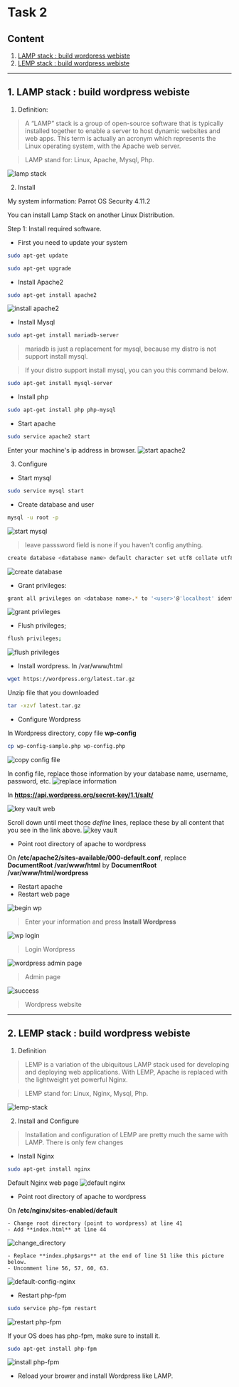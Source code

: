 # Task 2
## Content

1. <a href="#1">LAMP stack :  build wordpress webiste</a>
2. <a href="#2">LEMP stack : build wordpress webiste</a>
---
<div id="1"></div>

## 1. LAMP stack :  build wordpress webiste
1. Definition:
> A “LAMP” stack is a group of open-source software that is typically installed together to enable a server to host dynamic websites and web apps. This term is actually an acronym which represents the Linux operating system, with the Apache web server.

> LAMP stand for: Linux, Apache, Mysql, Php.

![lamp stack](./img/lamp-stack1.png)

2. Install

My system information: Parrot OS Security 4.11.2

You can install Lamp Stack on another Linux Distribution.

Step 1: Install required software.
- First you need to update your system
```bash
sudo apt-get update
```
```bash
sudo apt-get upgrade
```
- Install Apache2
```bash
sudo apt-get install apache2
```
![install apache2](./img/apache2.png)

- Install Mysql
```bash
sudo apt-get install mariadb-server
```
> mariadb is just a replacement for mysql, because my distro is not support install mysql. 

>If your distro support install mysql, you can you this command below.
```bash
sudo apt-get install mysql-server
```
- Install php

```bash
sudo apt-get install php php-mysql
```
- Start apache
```bash
sudo service apache2 start
```
Enter your machine's ip address in browser.
![start apache2](./img/apache2-fresh.png)

3. Configure

- Start mysql
```bash
sudo service mysql start
```
- Create database and user
```bash
mysql -u root -p
```
![start mysql](./img/start_db.png)
> leave passsword field is none if you haven't config anything.
```bash
create database <database name> default character set utf8 collate utf8 unicode_ci;
```
![create database](./img/create_db.png)

- Grant privileges:
```bash
grant all privileges on <database name>.* to '<user>'@'localhost' identified by '<user password>';
```
![grant privileges](./img/grant_privileges.png)

- Flush privileges;
```bash
flush privileges;
```
![flush privileges](./img/privileges.png)
- Install wordpress. In /var/www/html
```bash
wget https://wordpress.org/latest.tar.gz
```
Unzip file that you downloaded
```bash
tar -xzvf latest.tar.gz
```
- Configure Wordpress

In Wordpress directory, copy file **wp-config**
```bash
cp wp-config-sample.php wp-config.php
```
![copy config file](./img/copy_config_file.png)

In config file, replace those information by your database name, username, password, etc.
![replace information](./img/config_username.png)

In **https://api.wordpress.org/secret-key/1.1/salt/**

![key vault web](./img/key_vault_web.png)

Scroll down until meet those *define* lines, replace these by all content that you see in the link above.
![key vault](./img/key_vault.png)

- Point root directory of apache to wordpress

On **/etc/apache2/sites-available/000-default.conf**, replace **DocumentRoot /var/www/html** by **DocumentRoot /var/www/html/wordpress**

- Restart apache
- Restart web page

![begin wp](./img/begin_wp.png)

> Enter your information and press **Install Wordpress**

![wp login](./img/begin-login.png)

> Login Wordpress


![wordpress admin page](./img/wp-admin-nginx.png)
>Admin page

![success](./img/Success.png)
> Wordpress website
---
<div id="2"></div>

## 2. LEMP stack : build wordpress webiste
1. Definition 
> LEMP is a variation of the ubiquitous LAMP stack used for developing and deploying web applications. With LEMP, Apache is replaced with the lightweight yet powerful Nginx.

>LEMP stand for: Linux, Nginx, Mysql, Php.

![lemp-stack](./img/lemp.png)

2. Install and Configure
> Installation and configuration of LEMP are pretty much the same with LAMP. There is only few changes

- Install Nginx
```bash
sudo apt-get install nginx
```
Default Nginx web page
![default nginx](./img/nginx_fresh.png)


- Point root directory of apache to wordpress

On **/etc/nginx/sites-enabled/default**

    - Change root directory (point to wordpress) at line 41
    - Add **index.html** at line 44
![change_directory](./img/nginx_change_directory.png)

    - Replace **index.php$args** at the end of line 51 like this picture below.
    - Uncomment line 56, 57, 60, 63.
![default-config-nginx](./img/default-config-nginx.png)

- Restart php-fpm
```bash
sudo service php-fpm restart
```
![restart php-fpm](./img/nginx-restartphp-fpm.png)

If your OS does has php-fpm, make sure to install it.
```bash
sudo apt-get install php-fpm
```
![install php-fpm](./img/php-nginx-fp.png)

- Reload your brower and install Wordpress like LAMP.
